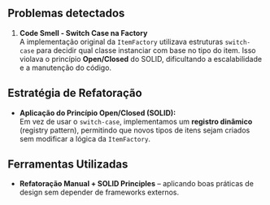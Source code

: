 ## Problemas detectados

1. **Code Smell - Switch Case na Factory**  
   A implementação original da `ItemFactory` utilizava estruturas `switch-case` para decidir qual classe instanciar com base no tipo do item. Isso violava o princípio **Open/Closed** do SOLID, dificultando a escalabilidade e a manutenção do código.

## Estratégia de Refatoração

- **Aplicação do Princípio Open/Closed (SOLID):**  
  Em vez de usar o `switch-case`, implementamos um **registro dinâmico** (registry pattern), permitindo que novos tipos de itens sejam criados sem modificar a lógica da `ItemFactory`.

## Ferramentas Utilizadas

- **Refatoração Manual + SOLID Principles** – aplicando boas práticas de design sem depender de frameworks externos.